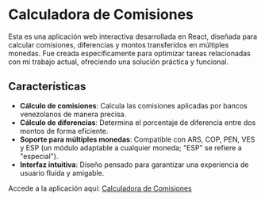 # Calculadora de Comisiones

Esta es una aplicación web interactiva desarrollada en React, diseñada para calcular comisiones, diferencias y montos transferidos en múltiples monedas. Fue creada específicamente para optimizar tareas relacionadas con mi trabajo actual, ofreciendo una solución práctica y funcional.

## Características

- **Cálculo de comisiones**: Calcula las comisiones aplicadas por bancos venezolanos de manera precisa.
- **Cálculo de diferencias**: Determina el porcentaje de diferencia entre dos montos de forma eficiente.
- **Soporte para múltiples monedas**: Compatible con ARS, COP, PEN, VES y ESP (un módulo adaptable a cualquier moneda; "ESP" se refiere a "especial").
- **Interfaz intuitiva**: Diseño pensado para garantizar una experiencia de usuario fluida y amigable.

Accede a la aplicación aquí: [Calculadora de Comisiones](https://wilmerdmf.github.io/calculadora/)
